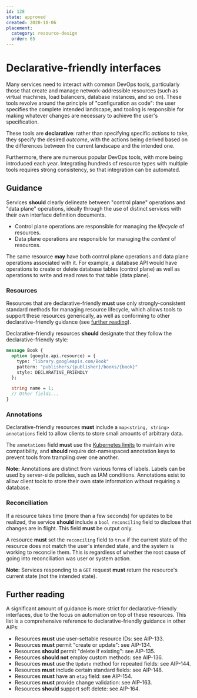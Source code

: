 ```yaml
---
id: 128
state: approved
created: 2020-10-06
placement:
  category: resource-design
  order: 65
---
```


# Declarative-friendly interfaces

Many services need to interact with common DevOps tools, particularly those
that create and manage network-addressible resources (such as virtual machines,
load balancers, database instances, and so on). These tools revolve around the
principle of "configuration as code": the user specifies the complete intended
landscape, and tooling is responsible for making whatever changes are necessary
to achieve the user's specification.

These tools are **declarative**: rather than specifying specific _actions_ to
take, they specify the desired _outcome_, with the actions being derived based
on the differences between the current landscape and the intended one.

Furthermore, there are numerous popular DevOps tools, with more being
introduced each year. Integrating hundreds of resource types with multiple
tools requires strong consistency, so that integration can be automated.

## Guidance

Services **should** clearly delineate between "control plane" operations and
"data plane" operations, ideally through the use of distinct services with
their own interface definition documents.

- Control plane operations are responsible for managing the _lifecycle_ of
  resources.
- Data plane operations are responsible for managing the _content_ of
  resources.

The same resource **may** have both control plane operations and data plane
operations associated with it. For example, a database API would have
operations to create or delete database tables (control plane) as well as
operations to write and read rows to that table (data plane).

### Resources

Resources that are declarative-friendly **must** use only strongly-consistent
standard methods for managing resource lifecycle, which allows tools to support
these resources generically, as well as conforming to other
declarative-friendly guidance (see [further reading](#further-reading)).

Declarative-friendly resources **should** designate that they follow the
declarative-friendly style:

```proto
message Book {
  option (google.api.resource) = {
    type: "library.googleapis.com/Book"
    pattern: "publishers/{publisher}/books/{book}"
    style: DECLARATIVE_FRIENDLY
  };

  string name = 1;
  // Other fields...
}
```

### Annotations

Declarative-friendly resources **must** include a
`map<string, string> annotations` field to allow clients to store small amounts
of arbitrary data.

The `annotations` field **must** use the [Kubernetes limits][] to maintain wire
compatibility, and **should** require dot-namespaced annotation keys to prevent
tools from trampling over one another.

**Note:** Annotations are distinct from various forms of labels. Labels can be
used by server-side policies, such as IAM conditions. Annotations exist to
allow client tools to store their own state information without requiring a
database.

<!-- prettier-ignore -->
[kubernetes limits]: https://kubernetes.io/docs/concepts/overview/working-with-objects/annotations/#syntax-and-character-set

### Reconciliation

If a resource takes time (more than a few seconds) for updates to be realized,
the service **should** include a `bool reconciling` field to disclose that
changes are in flight. This field **must** be output only.

A resource **must** set the `reconciling` field to `true` if the current state
of the resource does not match the user's intended state, and the system is
working to reconcile them. This is regardless of whether the root cause of
going into reconciliation was user or system action.

**Note:** Services responding to a `GET` request **must** return the resource's
current state (not the intended state).

## Further reading

A significant amount of guidance is more strict for declarative-friendly
interfaces, due to the focus on automation on top of these resources. This list
is a comprehensive reference to declarative-friendly guidance in other AIPs:

- Resources **must** use user-settable resource IDs: see AIP-133.
- Resources **must** permit "create or update": see AIP-134.
- Resources **should** permit "delete if existing": see AIP-135.
- Resources **should not** employ custom methods: see AIP-136.
- Resources **must** use the `Update` method for repeated fields: see AIP-144.
- Resources **must** include certain standard fields: see AIP-148.
- Resources **must** have an `etag` field: see AIP-154.
- Resources **must** provide change validation: see AIP-163.
- Resources **should** support soft delete: see AIP-164.
